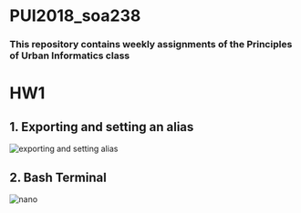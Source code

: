 # PUI2018_soa238

### This repository contains weekly assignments of the Principles of Urban Informatics class


# HW1

## 1. Exporting and setting an alias

![exporting and setting alias](https://user-images.githubusercontent.com/43255451/45791631-791eb680-bc58-11e8-8ed1-915e04aeea76.JPG)

## 2. Bash Terminal

![nano](https://user-images.githubusercontent.com/43255451/45791732-e6324c00-bc58-11e8-9258-48eb06c2f6ac.JPG)
